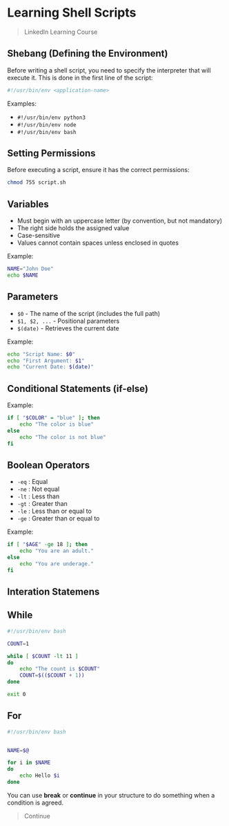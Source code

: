 # Learning Shell Scripts

> LinkedIn Learning Course

## Shebang (Defining the Environment)
Before writing a shell script, you need to specify the interpreter that will execute it. This is done in the first line of the script:

```sh
#!/usr/bin/env <application-name>
```

Examples:
- `#!/usr/bin/env python3`
- `#!/usr/bin/env node`
- `#!/usr/bin/env bash`

## Setting Permissions
Before executing a script, ensure it has the correct permissions:

```sh
chmod 755 script.sh
```

## Variables
- Must begin with an uppercase letter (by convention, but not mandatory)
- The right side holds the assigned value
- Case-sensitive
- Values cannot contain spaces unless enclosed in quotes

Example:
```sh
NAME="John Doe"
echo $NAME
```

## Parameters
- `$0` - The name of the script (includes the full path)
- `$1, $2, ...` - Positional parameters
- `$(date)` - Retrieves the current date

Example:
```sh
echo "Script Name: $0"
echo "First Argument: $1"
echo "Current Date: $(date)"
```

## Conditional Statements (if-else)
Example:
```sh
if [ "$COLOR" = "blue" ]; then
    echo "The color is blue"
else
    echo "The color is not blue"
fi
```

## Boolean Operators
- `-eq` : Equal
- `-ne` : Not equal
- `-lt` : Less than
- `-gt` : Greater than
- `-le` : Less than or equal to
- `-ge` : Greater than or equal to

Example:
```sh
if [ "$AGE" -ge 18 ]; then
    echo "You are an adult."
else
    echo "You are underage."
fi
```

## Interation Statemens

## While
```sh
#!/usr/bin/env bash

COUNT=1

while [ $COUNT -lt 11 ]
do
    echo "The count is $COUNT"
    COUNT=$(($COUNT + 1))
done

exit 0
```

## For

```sh
#!/usr/bin/env bash


NAME=$@

for i in $NAME
do
    echo Hello $i
done

```

You can use **break** or **continue** in your structure to do something when a condition is agreed.

> Continue